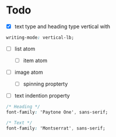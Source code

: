 # Todo

- [x] text type and heading type vertical with

```css
writing-mode: vertical-lb;
```

- [ ] list atom

  - [ ] item atom

- [ ] image atom

  - [ ] spinning propterty

- [ ] text indention property

```css
/* Heading */
font-family: 'Paytone One', sans-serif;

/* Text */
font-family: 'Montserrat', sans-serif;
```
